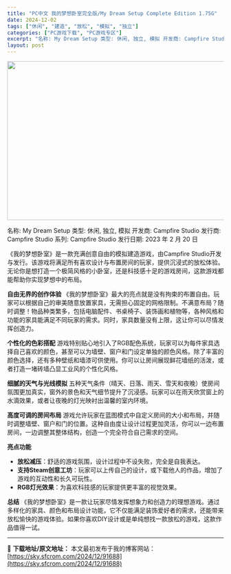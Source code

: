 ```yaml
---
title: "PC中文 我的梦想卧室完全版/My Dream Setup Complete Edition 1.75G"
date: 2024-12-02
tags: ["休闲", "建造", "放松", "模拟", "独立"]
categories: ["PC游戏下载", "PC游戏专区"]
excerpt: "名称: My Dream Setup 类型: 休闲, 独立, 模拟 开发商: Campfire Studio 发行商: Campfire Studio 系列: Campfire Studio 发行日期: 2023 年 2 月 20 日 《我的梦想卧室》是一款充满创意自由的模拟建造游戏，由Campfi&hellip;"
layout: post
---
```


<img class="aligncenter size-full wp-image-79880" src="https://sky.sfcrom.com/wp-content/uploads/2024/10/2024101708360223.webp" alt="" width="660" height="370" />

名称: My Dream Setup
类型: 休闲, 独立, 模拟
开发商: Campfire Studio
发行商: Campfire Studio
系列: Campfire Studio
发行日期: 2023 年 2 月 20 日

《我的梦想卧室》是一款充满创意自由的模拟建造游戏，由Campfire Studio开发与发行。该游戏将满足所有喜欢设计与布置房间的玩家，提供沉浸式的放松体验。无论你是想打造一个极简风格的小卧室，还是科技感十足的游戏房间，这款游戏都能帮助你实现梦想中的布局。

<strong>自由无界的创作体验</strong>
《我的梦想卧室》最大的亮点就是没有拘束的布置自由。玩家可以根据自己的审美随意放置家具，无需担心固定的网格限制。不满意布局？随时调整！物品种类繁多，包括电脑配件、书桌椅子、装饰画和植物等，各种风格和功能的家具能满足不同玩家的需求。同时，家具数量没有上限，这让你可以尽情发挥创造力。

<strong>个性化的色彩搭配</strong>
游戏特别贴心地引入了RGB配色系统，玩家可以为每件家具选择自己喜欢的颜色，甚至可以为墙壁、窗户和门设定单独的颜色风格。除了丰富的颜色选择，还有多种壁纸和墙漆可供使用。你可以让房间展现鲜花墙纸的活泼，或者打造一堵砖墙凸显工业风的个性化风格。

<strong>细腻的天气与光线模拟</strong>
五种天气条件（晴天、日落、雨天、雪天和夜晚）使房间氛围更加真实，窗外的景色和天气细节提升了沉浸感。玩家可以在雨天欣赏窗上的水滴效果，或者让夜晚的灯光映衬出温馨的室内环境。

<strong>高度可调的房间布局</strong>
游戏允许玩家在蓝图模式中自定义房间的大小和布局，并随时调整墙壁、窗户和门的位置。这种自由度让设计过程更加灵活，你可以一边布置房间，一边调整其整体结构，创造一个完全符合自己需求的空间。

<strong>亮点功能</strong>
<ul>
 	<li><strong>放松减压</strong>：舒适的游戏氛围，设计过程中不设失败，完全是自我表达。</li>
 	<li><strong>支持Steam创意工坊</strong>：玩家可以上传自己的设计，或下载他人的作品，增加了游戏的互动性和长久可玩性。</li>
 	<li><strong>RGB灯光效果</strong>：为喜欢科技感的玩家提供更丰富的视觉效果。</li>
</ul>
<strong>总结</strong>
《我的梦想卧室》是一款让玩家尽情发挥想象力和创造力的理想游戏。通过多样化的家具、颜色和布局设计功能，它不仅能满足装饰爱好者的需求，还能带来放松愉快的游戏体验。如果你喜欢DIY设计或是单纯想找一款放松的游戏，这款作品值得一试。

---
📖 **下载地址/原文地址：** 本文最初发布于我的博客网站：[https://sky.sfcrom.com/2024/12/91688](https://sky.sfcrom.com/2024/12/91688)
